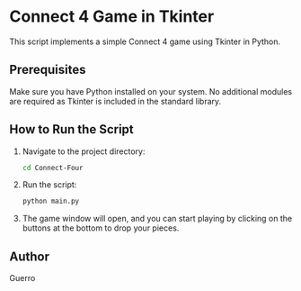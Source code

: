 # Connect 4 Game in Tkinter

This script implements a simple Connect 4 game using Tkinter in Python.

## Prerequisites

Make sure you have Python installed on your system. No additional modules are required as Tkinter is included in the standard library.

## How to Run the Script

1. Navigate to the project directory:

    ```bash
    cd Connect-Four
    ```

2. Run the script:

    ```bash
    python main.py
    ```

3. The game window will open, and you can start playing by clicking on the buttons at the bottom to drop your pieces.

## Author

Guerro
